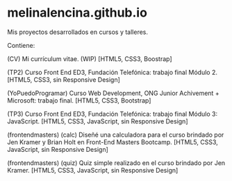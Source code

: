 # melinalencina.github.io
Mis proyectos desarrollados en cursos y talleres.

Contiene: 

(CV) Mi currículum vitae. (WIP) [HTML5, CSS3, Boostrap]

(TP2) Curso Front End ED3, Fundación Telefónica: trabajo final Módulo 2. [HTML5, CSS3, sin Responsive Design]

(YoPuedoProgramar) Curso Web Development, ONG Junior Achivement + Microsoft: trabajo final. [HTML5, CSS3, Bootstrap] 

(TP3) Curso Front End ED3, Fundación Telefónica: trabajo final Módulo 3: JavaScript. [HTML5, CSS3, JavaScript, sin Responsive Design]

(frontendmasters) (calc) Diseñé una calculadora para el curso brindado por Jen Kramer y Brian Holt en Front-End Masters Bootcamp. [HTML5, CSS3, JavaScript, sin Responsive Design]

(frontendmasters) (quiz) Quiz simple realizado en el curso brindado por Jen Kramer. [HTML5, CSS3, JavaScript, sin Responsive Design]
